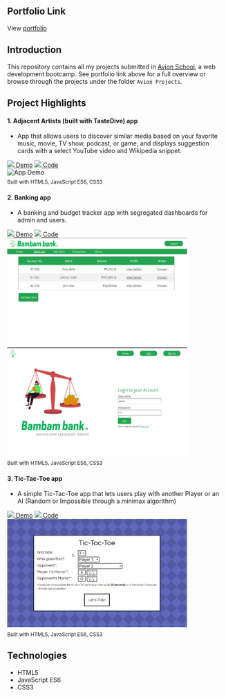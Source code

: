 ## Portfolio Link
View [portfolio](https://theianmilan.github.io/avion/)

## Introduction

This repository contains all my projects submitted in [Avion School](https://www.avionschool.com/), a web development bootcamp. See portfolio link above for a full overview or browse through the projects under the folder `Avion Projects`.

## Project Highlights

#### 1. Adjacent Artists (built with TasteDive) app 
- App that allows users to discover similar media based on your favorite music, movie, TV show, podcast, or game, and displays suggestion cards with a select YouTube video and Wikipedia snippet.
<a href="https://theianmilan.github.io/avion/Avion%20Projects/Adjacent%20Artists/index.html">
    <img width="auto" height="15px" src="images/Logos/view.svg"> Demo</button></a>
<a href="https://github.com/theIanMilan/avion/tree/main/Avion%20Projects/Adjacent%20Artists">
    <img width="auto" height="15px" src="images/Logos/code.svg"> Code</button></a>
<div float = 'left'>
    <img src="https://github.com/theIanMilan/avion/blob/main/Avion%20Projects/Adjacent%20Artists/assets/images/adjacent_artists_gif.gif" alt="App Demo" width="416" height="250">
    <br><sub>Built with HTML5, JavaScript ES6, CSS3</sub>
</div>

#### 2. Banking app 
- A banking and budget tracker app with segregated dashboards for admin and users.
<a href="https://theianmilan.github.io/avion/Avion%20Projects/Banking%20App/index.html">
    <img width="auto" height="15px" src="images/Logos/view.svg"> Demo</button></a>
<a href="https://github.com/theIanMilan/avion/tree/main/Avion%20Projects/Banking%20App">
    <img width="auto" height="15px" src="images/Logos/code.svg"> Code</button></a>
<div float = 'left'>
    <img src="https://github.com/theIanMilan/avion/blob/main/Avion%20Projects/Banking%20App/assets/images/Bank-Admin-Dashboard.png" alt="Bank Admin Dashboard" width="416" height="250">
    <img src="https://github.com/theIanMilan/avion/blob/main/Avion%20Projects/Banking%20App/assets/images/Bank-Home.png" alt="Bank Home" width="416" height="250">
    <br><sub>Built with HTML5, JavaScript ES6, CSS3</sub>
</div>

#### 3. Tic-Tac-Toe app
- A simple Tic-Tac-Toe app that lets users play with another Player or an AI (Random or Impossible through a minimax algorithm)
<a href="https://theianmilan.github.io/avion/Avion%20Projects/Tic-Tac-Toe/index.html">
    <img width="auto" height="15px" src="images/Logos/view.svg"> Demo</button></a>
<a href="https://github.com/theIanMilan/avion/tree/main/Avion%20Projects/Tic-Tac-Toe">
    <img width="auto" height="15px" src="images/Logos/code.svg"> Code</button></a>
<div float = 'left'>
    <img src="https://github.com/theIanMilan/avion/blob/main/Avion%20Projects/Tic-Tac-Toe/assets/tictactoe_gif.gif" alt="App Demo" width="416" height="250">
    <br><sub>Built with HTML5, JavaScript ES6, CSS3</sub>
</div>

## Technologies

* HTML5
* JavaScript ES6
* CSS3